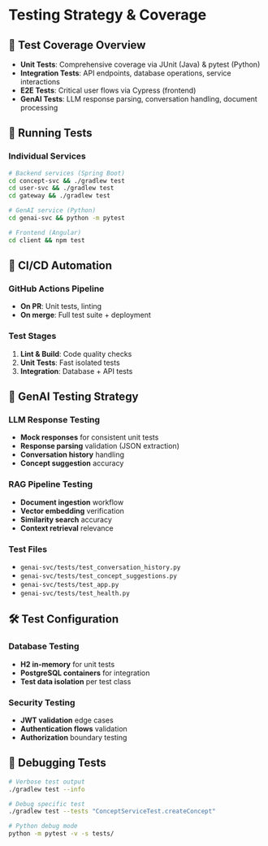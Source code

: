 # Testing Strategy & Coverage

## 🧪 Test Coverage Overview

- **Unit Tests**: Comprehensive coverage via JUnit (Java) & pytest (Python)
- **Integration Tests**: API endpoints, database operations, service interactions
- **E2E Tests**: Critical user flows via Cypress (frontend)
- **GenAI Tests**: LLM response parsing, conversation handling, document processing

## 🚀 Running Tests

### Individual Services
```bash
# Backend services (Spring Boot)
cd concept-svc && ./gradlew test
cd user-svc && ./gradlew test  
cd gateway && ./gradlew test

# GenAI service (Python)
cd genai-svc && python -m pytest

# Frontend (Angular)
cd client && npm test
```

## 🔄 CI/CD Automation

### GitHub Actions Pipeline
- **On PR**: Unit tests, linting
- **On merge**: Full test suite + deployment

### Test Stages
1. **Lint & Build**: Code quality checks
2. **Unit Tests**: Fast isolated tests
3. **Integration**: Database + API tests  

## 🤖 GenAI Testing Strategy

### LLM Response Testing
- **Mock responses** for consistent unit tests
- **Response parsing** validation (JSON extraction)
- **Conversation history** handling
- **Concept suggestion** accuracy

### RAG Pipeline Testing
- **Document ingestion** workflow
- **Vector embedding** verification
- **Similarity search** accuracy
- **Context retrieval** relevance

### Test Files
- `genai-svc/tests/test_conversation_history.py`
- `genai-svc/tests/test_concept_suggestions.py`
- `genai-svc/tests/test_app.py`
- `genai-svc/tests/test_health.py`

## 🛠️ Test Configuration

### Database Testing
- **H2 in-memory** for unit tests
- **PostgreSQL containers** for integration
- **Test data isolation** per test class

### Security Testing
- **JWT validation** edge cases
- **Authentication flows** validation
- **Authorization** boundary testing

## 🐛 Debugging Tests

```bash
# Verbose test output
./gradlew test --info

# Debug specific test
./gradlew test --tests "ConceptServiceTest.createConcept"

# Python debug mode
python -m pytest -v -s tests/
``` 